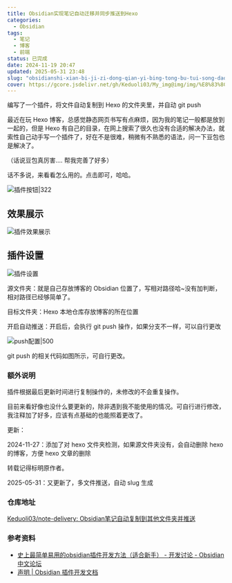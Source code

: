 ```yaml
---
title: Obsidian实现笔记自动迁移并同步推送到Hexo
categories:
  - Obsidian
tags:
  - 笔记
  - 博客
  - 前端
status: 已完成
date: 2024-11-19 20:47
updated: 2025-05-31 23:48
slug: "obsidianshi-xian-bi-ji-zi-dong-qian-yi-bing-tong-bu-tui-song-dao-hexo"
cover: https://gcore.jsdelivr.net/gh/Keduoli03/My_img@img/img/%E8%83%8C%E8%BA%AB%E5%A6%B9%E5%A6%B9.jpg
---
```


编写了一个插件，将文件自动复制到 Hexo 的文件夹里，并自动 git push

<!--more-->

最近在玩 Hexo 博客，总感觉静态网页书写有点麻烦，因为我的笔记一般都是放到一起的，但是 Hexo 有自己的目录，在网上搜索了很久也没有合适的解决办法，就索性自己动手写一个插件了，好在不是很难，稍微有不熟悉的语法，问一下豆包也是解决了。

（话说豆包真厉害.... 帮我完善了好多）

话不多说，来看看怎么用的。点击即可，哈哈。

![插件按钮|322](https://gcore.jsdelivr.net/gh/Keduoli03/My_img@img/img/%E6%8F%92%E4%BB%B6%E6%8C%89%E9%92%AE.png)

## 效果展示

![插件效果展示](https://gcore.jsdelivr.net/gh/Keduoli03/My_img@img/img/%E6%8F%92%E4%BB%B6%E6%95%88%E6%9E%9C%E5%B1%95%E7%A4%BA.png)

## 插件设置

![插件设置](https://gcore.jsdelivr.net/gh/Keduoli03/My_img@img/img/%E6%8F%92%E4%BB%B6%E8%AE%BE%E7%BD%AE.png)

源文件夹：就是自己存放博客的 Obsidian 位置了，写相对路径哈~没有加判断，相对路径已经够简单了。

目标文件夹：Hexo 本地仓库存放博客的所在位置

开启自动推送：开启后，会执行 git push 操作，如果分支不一样，可以自行更改

![push配置|500](https://gcore.jsdelivr.net/gh/Keduoli03/My_img@img/img/push%E9%85%8D%E7%BD%AE.png)

git push 的相关代码如图所示，可自行更改。

### 额外说明

插件根据最后更新时间进行复制操作的，未修改的不会重复操作。

目前来看好像也没什么要更新的，除非遇到我不能使用的情况。可自行进行修改，我注释加了好多，应该有点基础的也能照着更改了。

更新：

2024-11-27：添加了对 hexo 文件夹检测，如果源文件夹没有，会自动删除 hexo 的博客，方便 hexo 文章的删除

转载记得标明原作者。

2025-05-31：又更新了，多文件推送，自动 slug 生成

### 仓库地址

[Keduoli03/note-delivery: Obsidian笔记自动复制到其他文件夹并推送](https://github.com/Keduoli03/note-delivery)

### 参考资料
- [史上最简单易用的obsidian插件开发方法（适合新手） - 开发讨论 - Obsidian 中文论坛](https://forum-zh.obsidian.md/t/topic/37149)
- [声明 | Obsidian 插件开发文档](https://luhaifeng666.github.io/obsidian-plugin-docs-zh/zh2.0/)

